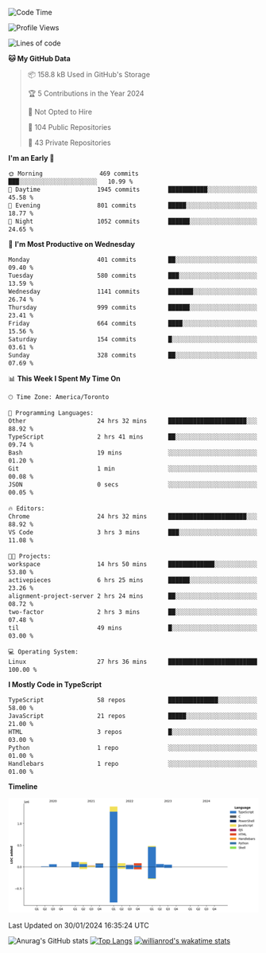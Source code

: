 <!--START_SECTION:waka-->
![Code Time](http://img.shields.io/badge/Code%20Time-1%2C135%20hrs%2033%20mins-blue)

![Profile Views](http://img.shields.io/badge/Profile%20Views-2-blue)

![Lines of code](https://img.shields.io/badge/From%20Hello%20World%20I%27ve%20Written-2.6%20million%20lines%20of%20code-blue)

**🐱 My GitHub Data** 

> 📦 158.8 kB Used in GitHub's Storage 
 > 
> 🏆 5 Contributions in the Year 2024
 > 
> 🚫 Not Opted to Hire
 > 
> 📜 104 Public Repositories 
 > 
> 🔑 43 Private Repositories 
 > 
**I'm an Early 🐤** 

```text
🌞 Morning                469 commits         ███░░░░░░░░░░░░░░░░░░░░░░   10.99 % 
🌆 Daytime                1945 commits        ███████████░░░░░░░░░░░░░░   45.58 % 
🌃 Evening                801 commits         █████░░░░░░░░░░░░░░░░░░░░   18.77 % 
🌙 Night                  1052 commits        ██████░░░░░░░░░░░░░░░░░░░   24.65 % 
```
📅 **I'm Most Productive on Wednesday** 

```text
Monday                   401 commits         ██░░░░░░░░░░░░░░░░░░░░░░░   09.40 % 
Tuesday                  580 commits         ███░░░░░░░░░░░░░░░░░░░░░░   13.59 % 
Wednesday                1141 commits        ███████░░░░░░░░░░░░░░░░░░   26.74 % 
Thursday                 999 commits         ██████░░░░░░░░░░░░░░░░░░░   23.41 % 
Friday                   664 commits         ████░░░░░░░░░░░░░░░░░░░░░   15.56 % 
Saturday                 154 commits         █░░░░░░░░░░░░░░░░░░░░░░░░   03.61 % 
Sunday                   328 commits         ██░░░░░░░░░░░░░░░░░░░░░░░   07.69 % 
```


📊 **This Week I Spent My Time On** 

```text
🕑︎ Time Zone: America/Toronto

💬 Programming Languages: 
Other                    24 hrs 32 mins      ██████████████████████░░░   88.92 % 
TypeScript               2 hrs 41 mins       ██░░░░░░░░░░░░░░░░░░░░░░░   09.74 % 
Bash                     19 mins             ░░░░░░░░░░░░░░░░░░░░░░░░░   01.20 % 
Git                      1 min               ░░░░░░░░░░░░░░░░░░░░░░░░░   00.08 % 
JSON                     0 secs              ░░░░░░░░░░░░░░░░░░░░░░░░░   00.05 % 

🔥 Editors: 
Chrome                   24 hrs 32 mins      ██████████████████████░░░   88.92 % 
VS Code                  3 hrs 3 mins        ███░░░░░░░░░░░░░░░░░░░░░░   11.08 % 

🐱‍💻 Projects: 
workspace                14 hrs 50 mins      █████████████░░░░░░░░░░░░   53.80 % 
activepieces             6 hrs 25 mins       ██████░░░░░░░░░░░░░░░░░░░   23.26 % 
alignment-project-server 2 hrs 24 mins       ██░░░░░░░░░░░░░░░░░░░░░░░   08.72 % 
two-factor               2 hrs 3 mins        ██░░░░░░░░░░░░░░░░░░░░░░░   07.48 % 
til                      49 mins             █░░░░░░░░░░░░░░░░░░░░░░░░   03.00 % 

💻 Operating System: 
Linux                    27 hrs 36 mins      █████████████████████████   100.00 % 
```

**I Mostly Code in TypeScript** 

```text
TypeScript               58 repos            ██████████████░░░░░░░░░░░   58.00 % 
JavaScript               21 repos            █████░░░░░░░░░░░░░░░░░░░░   21.00 % 
HTML                     3 repos             █░░░░░░░░░░░░░░░░░░░░░░░░   03.00 % 
Python                   1 repo              ░░░░░░░░░░░░░░░░░░░░░░░░░   01.00 % 
Handlebars               1 repo              ░░░░░░░░░░░░░░░░░░░░░░░░░   01.00 % 
```



**Timeline**

![Lines of Code chart](https://raw.githubusercontent.com/wise-introvert/wise-introvert/master/assets/bar_graph.png)


 Last Updated on 30/01/2024 16:35:24 UTC
<!--END_SECTION:waka-->

![Anurag's GitHub stats](https://github-readme-stats.vercel.app/api?username=wise-introvert&count_private=true&show_icons=true)
[![Top Langs](https://github-readme-stats.vercel.app/api/top-langs/?username=wise-introvert&langs_count=10)](https://github.com/anuraghazra/github-readme-stats)
[![willianrod's wakatime stats](https://github-readme-stats.vercel.app/api/wakatime?username=wiseintrovert)](https://github.com/anuraghazra/github-readme-stats)

